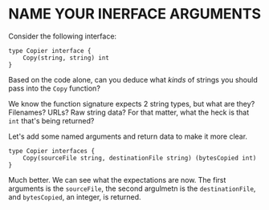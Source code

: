 # NAME YOUR INERFACE ARGUMENTS

Consider the following interface:

    type Copier interface {
        Copy(string, string) int
    }

Based on the code alone, can you deduce what _kinds_ of strings you should pass into the `Copy` function?

We know the function signature expects 2 string types, but what are they? Filenames? URLs? Raw string data? For that matter, what the heck is that `int` that's being returned?

Let's add some named arguments and return data to make it more clear.

    type Copier interfaces {
        Copy(sourceFile string, destinationFile string) (bytesCopied int)
    }

Much better. We can see what the expectations are now. The first arguments is the `sourceFile`, the second argulmetn is the `destinationFile`, and `bytesCopied`, an integer, is returned.

